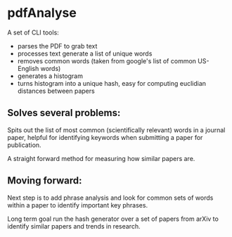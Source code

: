 # pdfAnalyse

A set of CLI tools:
  - parses the PDF to grab text
  - processes text generate a list of unique words
  - removes common words (taken from google's list of common US-English words)
  - generates a histogram 
  - turns histogram into a unique hash, easy for computing euclidian distances between papers

## Solves several problems:
Spits out the list of most common (scientifically relevant) words in a journal paper, helpful for identifying keywords when submitting a paper for publication.

A straight forward method for measuring how similar papers are. 

## Moving forward:
Next step is to add phrase analysis and look for common sets of words within a paper to identify important key phrases.

Long term goal run the hash generator over a set of papers from arXiv to identify similar papers and trends in research.
